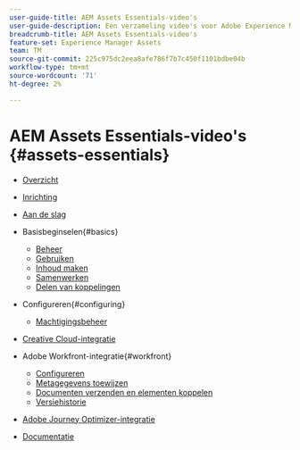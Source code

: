 ```yaml
---
user-guide-title: AEM Assets Essentials-video's
user-guide-description: Een verzameling video's voor Adobe Experience Manager Assets Essentials.
breadcrumb-title: AEM Assets Essentials-video's
feature-set: Experience Manager Assets
team: TM
source-git-commit: 225c975dc2eea8afe786f7b7c450f1101bdbe04b
workflow-type: tm+mt
source-wordcount: '71'
ht-degree: 2%

---
```



# AEM Assets Essentials-video&#39;s {#assets-essentials}

+ [Overzicht](overview.md)

+ [Inrichting](./provisioning.md)
+ [Aan de slag](./getting-started.md)

+ Basisbeginselen{#basics}
   + [Beheer](basics/managing.md)
   + [Gebruiken](basics/using.md)
   + [Inhoud maken](basics/creating.md)
   + [Samenwerken](basics/collaborating.md)
   + [Delen van koppelingen](basics/link-sharing.md)

+ Configureren{#configuring}
   + [Machtigingsbeheer](configuring/permissions-management.md)

+ [Creative Cloud-integratie](integrations/creative-cloud.md)

+ Adobe Workfront-integratie{#workfront}
   + [Configureren](./integrations/workfront/configure.md)
   + [Metagegevens toewijzen](./integrations/workfront/map-metadata.md)
   + [Documenten verzenden en elementen koppelen](./integrations/workfront/link-send.md)
   + [Versiehistorie](./integrations/workfront/versions.md)

+ [Adobe Journey Optimizer-integratie](https://experienceleague.adobe.com/docs/journey-optimizer-learn/tutorials/create-messages/create-email-content-with-the-message-editor.html)

+ [Documentatie](https://experienceleague.adobe.com/docs/experience-manager-assets-essentials/help/introduction.html)